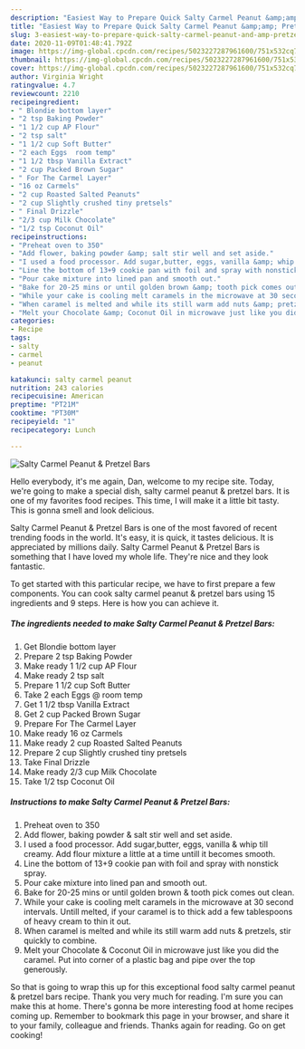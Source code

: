 ```yaml
---
description: "Easiest Way to Prepare Quick Salty Carmel Peanut &amp;amp; Pretzel Bars"
title: "Easiest Way to Prepare Quick Salty Carmel Peanut &amp;amp; Pretzel Bars"
slug: 3-easiest-way-to-prepare-quick-salty-carmel-peanut-and-amp-pretzel-bars
date: 2020-11-09T01:48:41.792Z
image: https://img-global.cpcdn.com/recipes/5023227287961600/751x532cq70/salty-carmel-peanut-pretzel-bars-recipe-main-photo.jpg
thumbnail: https://img-global.cpcdn.com/recipes/5023227287961600/751x532cq70/salty-carmel-peanut-pretzel-bars-recipe-main-photo.jpg
cover: https://img-global.cpcdn.com/recipes/5023227287961600/751x532cq70/salty-carmel-peanut-pretzel-bars-recipe-main-photo.jpg
author: Virginia Wright
ratingvalue: 4.7
reviewcount: 2210
recipeingredient:
- " Blondie bottom layer"
- "2 tsp Baking Powder"
- "1 1/2 cup AP Flour"
- "2 tsp salt"
- "1 1/2 cup Soft Butter"
- "2 each Eggs  room temp"
- "1 1/2 tbsp Vanilla Extract"
- "2 cup Packed Brown Sugar"
- " For The Carmel Layer"
- "16 oz Carmels"
- "2 cup Roasted Salted Peanuts"
- "2 cup Slightly crushed tiny pretsels"
- " Final Drizzle"
- "2/3 cup Milk Chocolate"
- "1/2 tsp Coconut Oil"
recipeinstructions:
- "Preheat oven to 350"
- "Add flower, baking powder &amp; salt stir well and set aside."
- "I used a food processor. Add sugar,butter, eggs, vanilla &amp; whip till creamy. Add flour mixture a little at a time untill it becomes smooth."
- "Line the bottom of 13+9 cookie pan with foil and spray with nonstick spray."
- "Pour cake mixture into lined pan and smooth out."
- "Bake for 20-25 mins or until golden brown &amp; tooth pick comes out clean."
- "While your cake is cooling melt caramels in the microwave at 30 second intervals. Untill melted, if your caramel is to thick add a few tablespoons of heavy cream to thin it out."
- "When caramel is melted and while its still warm add nuts &amp; pretzels, stir quickly to combine."
- "Melt your Chocolate &amp; Coconut Oil in microwave just like you did the caramel. Put into corner of a plastic bag and pipe over the top generously."
categories:
- Recipe
tags:
- salty
- carmel
- peanut

katakunci: salty carmel peanut 
nutrition: 243 calories
recipecuisine: American
preptime: "PT21M"
cooktime: "PT30M"
recipeyield: "1"
recipecategory: Lunch

---
```



![Salty Carmel Peanut &amp; Pretzel Bars](https://img-global.cpcdn.com/recipes/5023227287961600/751x532cq70/salty-carmel-peanut-pretzel-bars-recipe-main-photo.jpg)

Hello everybody, it's me again, Dan, welcome to my recipe site. Today, we're going to make a special dish, salty carmel peanut &amp; pretzel bars. It is one of my favorites food recipes. This time, I will make it a little bit tasty. This is gonna smell and look delicious.

Salty Carmel Peanut &amp; Pretzel Bars is one of the most favored of recent trending foods in the world. It's easy, it is quick, it tastes delicious. It is appreciated by millions daily. Salty Carmel Peanut &amp; Pretzel Bars is something that I have loved my whole life. They're nice and they look fantastic.




To get started with this particular recipe, we have to first prepare a few components. You can cook salty carmel peanut &amp; pretzel bars using 15 ingredients and 9 steps. Here is how you can achieve it.

<!--inarticleads1-->

##### The ingredients needed to make Salty Carmel Peanut &amp; Pretzel Bars:

1. Get  Blondie bottom layer
1. Prepare 2 tsp Baking Powder
1. Make ready 1 1/2 cup AP Flour
1. Make ready 2 tsp salt
1. Prepare 1 1/2 cup Soft Butter
1. Take 2 each Eggs @ room temp
1. Get 1 1/2 tbsp Vanilla Extract
1. Get 2 cup Packed Brown Sugar
1. Prepare  For The Carmel Layer
1. Make ready 16 oz Carmels
1. Make ready 2 cup Roasted Salted Peanuts
1. Prepare 2 cup Slightly crushed tiny pretsels
1. Take  Final Drizzle
1. Make ready 2/3 cup Milk Chocolate
1. Take 1/2 tsp Coconut Oil




<!--inarticleads2-->

##### Instructions to make Salty Carmel Peanut &amp; Pretzel Bars:

1. Preheat oven to 350
1. Add flower, baking powder &amp; salt stir well and set aside.
1. I used a food processor. Add sugar,butter, eggs, vanilla &amp; whip till creamy. Add flour mixture a little at a time untill it becomes smooth.
1. Line the bottom of 13+9 cookie pan with foil and spray with nonstick spray.
1. Pour cake mixture into lined pan and smooth out.
1. Bake for 20-25 mins or until golden brown &amp; tooth pick comes out clean.
1. While your cake is cooling melt caramels in the microwave at 30 second intervals. Untill melted, if your caramel is to thick add a few tablespoons of heavy cream to thin it out.
1. When caramel is melted and while its still warm add nuts &amp; pretzels, stir quickly to combine.
1. Melt your Chocolate &amp; Coconut Oil in microwave just like you did the caramel. Put into corner of a plastic bag and pipe over the top generously.




So that is going to wrap this up for this exceptional food salty carmel peanut &amp; pretzel bars recipe. Thank you very much for reading. I'm sure you can make this at home. There's gonna be more interesting food at home recipes coming up. Remember to bookmark this page in your browser, and share it to your family, colleague and friends. Thanks again for reading. Go on get cooking!

